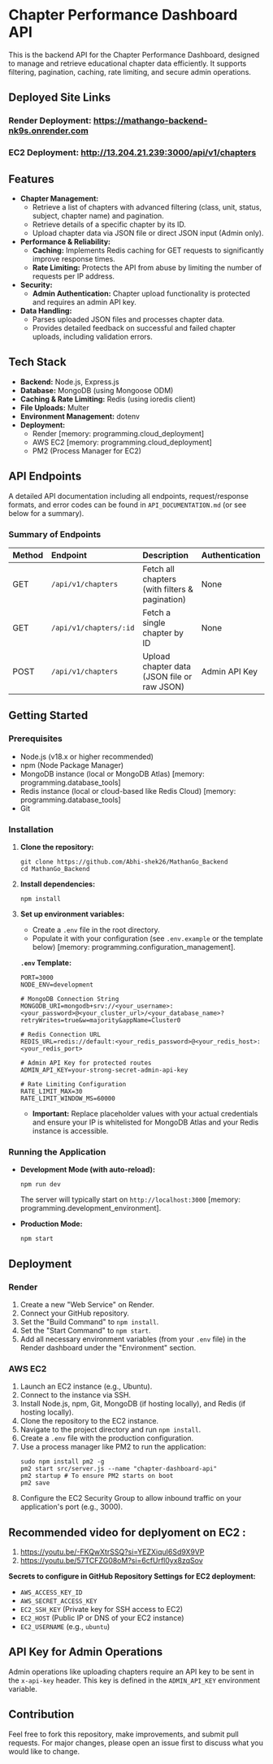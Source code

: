 # Chapter Performance Dashboard API

This is the backend API for the Chapter Performance Dashboard, designed to manage and retrieve educational chapter data efficiently. It supports filtering, pagination, caching, rate limiting, and secure admin operations.

## Deployed Site Links

### Render Deployment: https://mathango-backend-nk9s.onrender.com 
### EC2 Deployment: http://13.204.21.239:3000/api/v1/chapters 

## Features

*   **Chapter Management:**
    *   Retrieve a list of chapters with advanced filtering (class, unit, status, subject, chapter name) and pagination.
    *   Retrieve details of a specific chapter by its ID.
    *   Upload chapter data via JSON file or direct JSON input (Admin only).
*   **Performance & Reliability:**
    *   **Caching:** Implements Redis caching for GET requests to significantly improve response times.
    *   **Rate Limiting:** Protects the API from abuse by limiting the number of requests per IP address.
*   **Security:**
    *   **Admin Authentication:** Chapter upload functionality is protected and requires an admin API key.
*   **Data Handling:**
    *   Parses uploaded JSON files and processes chapter data.
    *   Provides detailed feedback on successful and failed chapter uploads, including validation errors.

## Tech Stack

*   **Backend:** Node.js, Express.js
*   **Database:** MongoDB (using Mongoose ODM)
*   **Caching & Rate Limiting:** Redis (using ioredis client)
*   **File Uploads:** Multer
*   **Environment Management:** dotenv
*   **Deployment:**
    *   Render [memory: programming.cloud_deployment]
    *   AWS EC2 [memory: programming.cloud_deployment]
    *   PM2 (Process Manager for EC2)

## API Endpoints

A detailed API documentation including all endpoints, request/response formats, and error codes can be found in `API_DOCUMENTATION.md` (or see below for a summary).

### Summary of Endpoints

| Method | Endpoint                      | Description                                    | Authentication |
| :----- | :---------------------------- | :--------------------------------------------- | :------------- |
| GET    | `/api/v1/chapters`            | Fetch all chapters (with filters & pagination) | None           |
| GET    | `/api/v1/chapters/:id`        | Fetch a single chapter by ID                   | None           |
| POST   | `/api/v1/chapters`            | Upload chapter data (JSON file or raw JSON)   | Admin API Key  |

## Getting Started

### Prerequisites

*   Node.js (v18.x or higher recommended)
*   npm (Node Package Manager)
*   MongoDB instance (local or MongoDB Atlas) [memory: programming.database_tools]
*   Redis instance (local or cloud-based like Redis Cloud) [memory: programming.database_tools]
*   Git

### Installation

1.  **Clone the repository:**
    ```
    git clone https://github.com/Abhi-shek26/MathanGo_Backend
    cd MathanGo_Backend
    ```

2.  **Install dependencies:**
    ```
    npm install
    ```

3.  **Set up environment variables:**
    *   Create a `.env` file in the root directory.
    *   Populate it with your configuration (see `.env.example` or the template below) [memory: programming.configuration_management].

    **`.env` Template:**
    ```
    PORT=3000
    NODE_ENV=development

    # MongoDB Connection String
    MONGODB_URI=mongodb+srv://<your_username>:<your_password>@<your_cluster_url>/<your_database_name>?retryWrites=true&w=majority&appName=Cluster0

    # Redis Connection URL
    REDIS_URL=redis://default:<your_redis_password>@<your_redis_host>:<your_redis_port>

    # Admin API Key for protected routes
    ADMIN_API_KEY=your-strong-secret-admin-api-key

    # Rate Limiting Configuration
    RATE_LIMIT_MAX=30
    RATE_LIMIT_WINDOW_MS=60000
    ```
    *   **Important:** Replace placeholder values with your actual credentials and ensure your IP is whitelisted for MongoDB Atlas and your Redis instance is accessible.

### Running the Application

*   **Development Mode (with auto-reload):**
    ```
    npm run dev
    ```
    The server will typically start on `http://localhost:3000` [memory: programming.development_environment].

*   **Production Mode:**
    ```
    npm start
    ```


## Deployment

### Render

1.  Create a new "Web Service" on Render.
2.  Connect your GitHub repository.
3.  Set the "Build Command" to `npm install`.
4.  Set the "Start Command" to `npm start`.
5.  Add all necessary environment variables (from your `.env` file) in the Render dashboard under the "Environment" section.

### AWS EC2

1.  Launch an EC2 instance (e.g., Ubuntu).
2.  Connect to the instance via SSH.
3.  Install Node.js, npm, Git, MongoDB (if hosting locally), and Redis (if hosting locally).
4.  Clone the repository to the EC2 instance.
5.  Navigate to the project directory and run `npm install`.
6.  Create a `.env` file with the production configuration.
7.  Use a process manager like PM2 to run the application:
    ```
    sudo npm install pm2 -g
    pm2 start src/server.js --name "chapter-dashboard-api"
    pm2 startup # To ensure PM2 starts on boot
    pm2 save
    ```
8.  Configure the EC2 Security Group to allow inbound traffic on your application's port (e.g., 3000).
## Recommended video for deplyoment on EC2 :
1. https://youtu.be/-FKQwXtrSSQ?si=YEZXiquI6Sd9X9VP
2. https://youtu.be/57TCFZG08oM?si=6cfUrfl0yx8zqSov

**Secrets to configure in GitHub Repository Settings for EC2 deployment:**
*   `AWS_ACCESS_KEY_ID`
*   `AWS_SECRET_ACCESS_KEY`
*   `EC2_SSH_KEY` (Private key for SSH access to EC2)
*   `EC2_HOST` (Public IP or DNS of your EC2 instance)
*   `EC2_USERNAME` (e.g., `ubuntu`)

## API Key for Admin Operations

Admin operations like uploading chapters require an API key to be sent in the `x-api-key` header. This key is defined in the `ADMIN_API_KEY` environment variable.

## Contribution

Feel free to fork this repository, make improvements, and submit pull requests. For major changes, please open an issue first to discuss what you would like to change.
